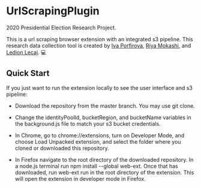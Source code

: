# UrlScrapingPlugin

2020 Presidential Election Research Project.

This is a url scraping browser extension with an integrated s3 pipeline. This research data collection tool is created by [Iva Porfirova](https://github.com/ivaPorfirova), [Riya Mokashi](https://github.com/RiyaMokashi), and [Ledion Lecaj](https://github.com/LedionLecaj). :computer:

## Quick Start

If you just want to run the extension locally to see the user interface and s3 pipeline:

* Download the repository from the master branch. You may use git clone.

* Change the identityPoolId, bucketRegion, and bucketName variables in the background.js file to match your s3 bucket credentials.

* In Chrome, go to chrome://extensions, turn on Developer Mode, and choose Load Unpacked extension, and select the folder where you cloned or downloaded this repository. 

* In Firefox navigate to the root directory of the downloaded repository. In a node.js terminal run npm install --global web-ext. Once that has downloaded, run web-ext run in the root directory of the extension. This will open the extension in developer mode in Firefox.
